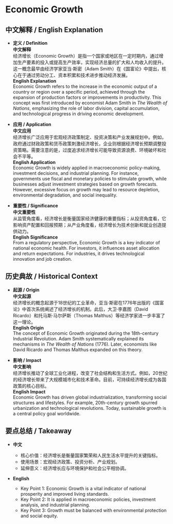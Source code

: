 # Economic Growth

## 中文解释 / English Explanation

* **定义 / Definition**  
  **中文解释**  
  经济增长（Economic Growth）是指一个国家或地区在一定时期内，通过增加生产要素的投入或提高生产效率，实现经济总量的扩大和人均收入的提升。这一概念最早由经济学家亚当·斯密（Adam Smith）在《国富论》中提出，核心在于通过劳动分工、资本积累和技术进步推动经济发展。  
  **English Explanation**  
  Economic Growth refers to the increase in the economic output of a country or region over a specific period, achieved through the expansion of production factors or improvements in productivity. This concept was first introduced by economist Adam Smith in *The Wealth of Nations*, emphasizing the role of labor division, capital accumulation, and technological progress in driving economic development.

* **应用 / Application**  
  **中文应用**  
  经济增长广泛应用于宏观经济政策制定、投资决策和产业发展规划中。例如，政府通过财政政策和货币政策刺激经济增长，企业则根据经济增长预期调整投资策略。需要注意的是，过度追求经济增长可能导致资源浪费、环境破坏和社会不平等。  
  **English Application**  
  Economic Growth is widely applied in macroeconomic policy-making, investment decisions, and industrial planning. For instance, governments use fiscal and monetary policies to stimulate growth, while businesses adjust investment strategies based on growth forecasts. However, excessive focus on growth may lead to resource depletion, environmental degradation, and social inequality.

* **重要性 / Significance**  
  **中文重要性**  
  从监管角度看，经济增长是衡量国家经济健康的重要指标；从投资角度看，它影响资产配置和回报预期；从产业角度看，经济增长为技术创新和就业创造提供动力。  
  **English Significance**  
  From a regulatory perspective, Economic Growth is a key indicator of national economic health. For investors, it influences asset allocation and return expectations. For industries, it drives technological innovation and job creation.

## 历史典故 / Historical Context

* **起源 / Origin**  
  **中文起源**  
  经济增长的概念起源于18世纪的工业革命，亚当·斯密在1776年出版的《国富论》中首次系统阐述了经济增长的机制。此后，大卫·李嘉图（David Ricardo）和托马斯·马尔萨斯（Thomas Malthus）等经济学家进一步丰富了这一理论。  
  **English Origin**  
  The concept of Economic Growth originated during the 18th-century Industrial Revolution. Adam Smith systematically explained its mechanisms in *The Wealth of Nations* (1776). Later, economists like David Ricardo and Thomas Malthus expanded on this theory.

* **影响 / Impact**  
  **中文影响**  
  经济增长推动了全球工业化进程，改变了社会结构和生活方式。例如，20世纪的经济增长带来了大规模城市化和技术革命。目前，可持续经济增长成为各国政策的核心目标。  
  **English Impact**  
  Economic Growth has driven global industrialization, transforming social structures and lifestyles. For example, 20th-century growth spurred urbanization and technological revolutions. Today, sustainable growth is a central policy goal worldwide.

## 要点总结 / Takeaway

* **中文**  
  - 核心价值：经济增长是衡量国家繁荣和人民生活水平提升的关键指标。  
  - 使用场景：宏观经济政策、投资分析、产业规划。  
  - 延伸意义：经济增长应与环境保护和社会公平相协调。  

* **English**  
  - Key Point 1: Economic Growth is a vital indicator of national prosperity and improved living standards.  
  - Key Point 2: It is applied in macroeconomic policies, investment analysis, and industrial planning.  
  - Key Point 3: Growth must be balanced with environmental protection and social equity.